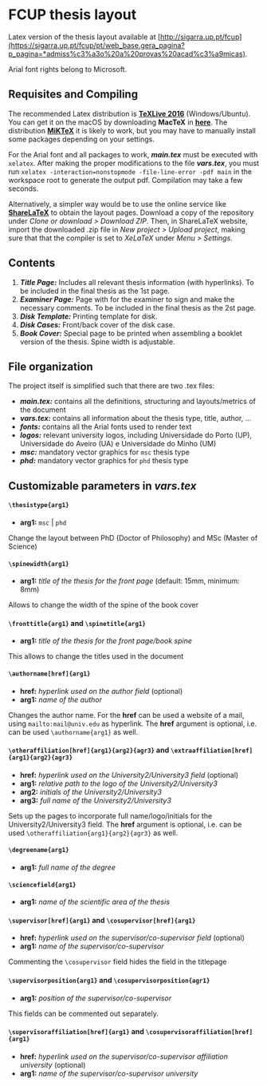 # FCUP thesis layout 

Latex version of the thesis layout available at [http://sigarra.up.pt/fcup](https://sigarra.up.pt/fcup/pt/web_base.gera_pagina?p_pagina=*admiss%c3%a3o%20a%20provas%20acad%c3%a9micas).

Arial font rights belong to Microsoft.

## Requisites and Compiling

The recommended Latex distribution is [**TeXLive 2016**](https://www.tug.org/texlive) (Windows/Ubuntu). You can get it on the macOS by downloading **MacTeX** in [**here**](https://www.tug.org/mactex). The distribution [**MiKTeX**](https://miktex.org/) it is likely to work, but you may have to manually install some packages depending on your settings. 

For the Arial font and all packages to work, **_main.tex_** must be executed with `xelatex`. After making the proper modifications to the file **_vars.tex_**, you must run `xelatex -interaction=nonstopmode -file-line-error -pdf main` in the workspace root to generate the output pdf. Compilation may take a few seconds.

Alternatively, a simpler way would be to use the online service like [**ShareLaTeX**](https://www.sharelatex.com) to obtain the layout pages. Download a copy of the repository under _Clone or download > Download ZIP_. Then, in ShareLaTeX website, import the downloaded .zip file in _New project > Upload project_, making sure that that the compiler is set to _XeLaTeX_ under _Menu > Settings_.


## Contents

1. **_Title Page:_** Includes all relevant thesis information (with hyperlinks). To be included in the final thesis as the 1st page.
2. **_Examiner Page:_** Page with for the examiner to sign and make the necessary comments. To be included in the final thesis as the 2st page.
3. **_Disk Template:_** Printing template for disk.
4. **_Disk Cases:_** Front/back cover of the disk case.
5. **_Book Cover:_** Special page to be printed when assembling a booklet version of the thesis. Spine width is adjustable.


## File organization

The project itself is simplified such that there are two .tex files:
- **_main.tex:_** contains all the definitions, structuring and layouts/metrics of the document
- **_vars.tex:_** contains all information about the thesis type, title, author, ...
- **_fonts:_** contains all the Arial fonts used to render text
- **_logos:_** relevant university logos, including Universidade do Porto (UP), Universidade do Aveiro (UA) e Universidade do Minho (UM)
- **_msc:_** mandatory vector graphics for `msc` thesis type
- **_phd:_** mandatory vector graphics for `phd` thesis type


## Customizable parameters in **_vars.tex_**

#### `\thesistype{arg1}` 

- **arg1:**  `msc` | `phd`

Change the layout between PhD (Doctor of Philosophy) and MSc (Master of Science)

#### `\spinewidth{arg1}` 

- **arg1:** _title of the thesis for the front page_ (default: 15mm, minimum: 8mm)

Allows to change the width of the spine of the book cover

#### `\fronttitle{arg1}` and `\spinetitle{arg1}` 

- **arg1:**  _title of the thesis for the front page/book spine_

This allows to change the titles used in the document

#### `\authorname[href]{arg1}` 

- **href:** _hyperlink used on the author field_ (optional)
- **arg1:** _name of the author_

Changes the author name. For the **href** can be used a website of a mail, using `mailto:mail@univ.edu` as hyperlink.
The **href** argument is optional, i.e. can be used `\authorname{arg1}` as well.

#### `\otheraffiliation[href]{arg1}{arg2}{agr3}` and `\extraaffiliation[href]{arg1}{arg2}{agr3}`

- **href:** _hyperlink used on the University2/University3 field_ (optional)
- **arg1:** _relative path to the logo of the University2/University3_
- **arg2:** _initials of the University2/University3_
- **arg3:** _full name of the University2/University3_

Sets up the pages to incorporate full name/logo/initials for the University2/University3 field.
The **href** argument is optional, i.e. can be used `\otheraffiliation{arg1}{arg2}{agr3}` as well.

#### `\degreename{arg1}` 

- **arg1:** _full name of the degree_

#### `\sciencefield{arg1}` 

- **arg1:** _name of the scientific area of the thesis_

#### `\supervisor[href]{arg1}` and `\cosupervisor[href]{arg1}`

- **href:** _hyperlink used on the supervisor/co-supervisor field_ (optional)
- **arg1:** _name of the supervisor/co-supervisor_

Commenting the `\cosupervisor` field hides the field in the titlepage

#### `\supervisorposition{arg1}` and `\cosupervisorposition{agr1}`

- **arg1:** _position of the supervisor/co-supervisor_

This fields can be commented out separately.

#### `\supervisoraffiliation[href]{arg1}` and `\cosupervisoraffiliation[href]{arg1}`

- **href:** _hyperlink used on the supervisor/co-supervisor affiliation university_ (optional)
- **arg1:** _name of the supervisor/co-supervisor university_
